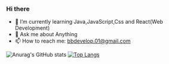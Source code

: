 ### Hi there 
    
- 🌱 I’m currently learning Java,JavaScript,Css and React(Web Development)
- 💬 Ask me about Anything
- 📫 How to reach me: bbdevelop.01@gmail.com

![Anurag's GitHub stats](https://github-readme-stats.vercel.app/api?username=batuhanb&show_icons=true&theme=radical)
[![Top Langs](https://github-readme-stats.vercel.app/api/top-langs/?username=batuhanb)](https://github.com/batuhanb/github-readme-stats)

